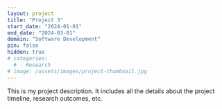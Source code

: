 ```yaml
---
layout: project
title: "Project 3"
start_date: "2024-01-01"
end_date: "2024-03-01"
domain: "Software Development"
pin: false
hidden: true
# categories:
  # - Research
# image: /assets/images/project-thumbnail.jpg
---
```

This is my project description. It includes all the details about the project timeline, research outcomes, etc.
